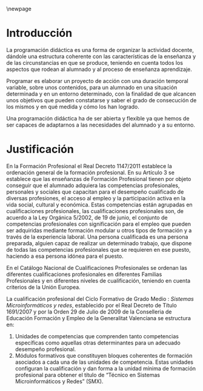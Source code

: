 \newpage 

# Introducción

La programación didáctica es una forma de organizar la actividad
docente, dándole una estructura coherente con las características de la
enseñanza y de las circunstancias en que se produce, teniendo en cuenta
todos los aspectos que rodean al alumnado y al proceso de enseñanza
aprendizaje.

Programar es elaborar un proyecto de acción con una duración temporal
variable, sobre unos contenidos, para un alumnado en una situación
determinada y en un entorno determinado, con la finalidad de que alcancen
unos objetivos que pueden constatarse y saber el grado de consecución de los
mismos y en qué medida y cómo los han logrado.

Una programación didáctica ha de ser abierta y flexible ya que hemos de
ser capaces de adaptarnos a las necesidades del alumnado y a su entorno.

# Justificación 

En la Formación Profesional el Real Decreto 1147/2011 establece la
ordenación general de la formación profesional. En su Artículo 3 se establece
que las enseñanzas de Formación Profesional tienen por objeto conseguir que
el alumnado adquiera las competencias profesionales, personales y sociales
que capacitan para el desempeño cualificado de diversas profesiones, el
acceso al empleo y la participación activa en la vida social, cultural y
económica.
Estas competencias están agrupadas en cualificaciones profesionales,
las cualificaciones profesionales son, de acuerdo a la Ley Orgánica 5/2002, de
19 de junio, el conjunto de competencias profesionales con significación para el
empleo que pueden ser adquiridas mediante formación modular u otros tipos
de formación y a través de la experiencia laboral.
Una persona cualificada es una persona preparada, alguien capaz de
realizar un determinado trabajo, que dispone de todas las competencias
profesionales que se requieren en ese puesto, haciendo a esa persona idónea
para el puesto.

En el Catálogo Nacional de Cualificaciones Profesionales se ordenan las
diferentes cualificaciones profesionales en diferentes Familias Profesionales y
en diferentes niveles de cualificación, teniendo en cuenta criterios de la Unión
Europea.

La cualificación profesional del Ciclo Formativo de Grado Medio : *Sistemas Microinformáticos y redes*, establecido por el Real
Decreto de Título 1691/2007 y por la Orden 29 de Julio de 2009 de la Conselleria de
Educación Formación y Empleo de la Generalitat Valenciana se estructura en:

1. Unidades de competencias que comprenden tanto competencias específicas como aquellas otras determinantes para un adecuado desempeño profesional.
2. Módulos formativos que constituyen bloques coherentes de formación asociados a cada una de las unidades de competencia. Estas unidades configuran la cualificación y dan forma a la unidad mínima de formación profesional para obtener el título de “Técnico en Sistemas Microinformáticos y Redes” (SMX).


